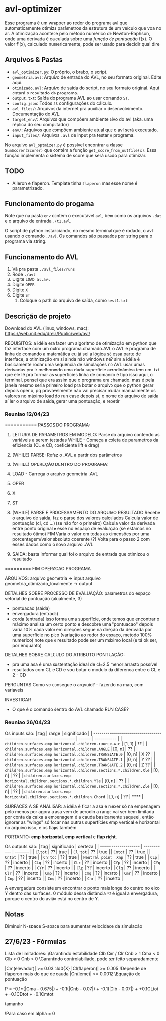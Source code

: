 # avl-optimizer

Esse programa é um wrapper ao redor do programa [avl](https://www.avl.com/en/simulation-solutions) que automaticamente otimiza parâmetros da estrutura de um veículo que voa no ar. A otimização acontece pelo método numérico de Newton-Raphson, onde uma derivada é calculada sobre uma *função de pontuação* f(x). O valor f'(x), calculado numericamente, pode ser usado para decidir qual dire   

## Arquivos & Pastas

- `avl_optimizer.py`: O próprio, o brabo, o script.
- `geometria.avl`: Arquivo de entrada do AVL, no seu formato original. Edite aqui.
- `otimizado.avl`: Arquivo de saída do script, no seu formato original. Aqui estará o resultado do programa.
- `output.txt`: Saída do programa AVL ao usar comando `ST`.
- `config.json`: Todos as configurações do cálculo.
- `avl_files/`:  Arquivos da internet pra auxiliar o desenvolvimento. Documentação do AVL.
- `target_env/`:  Arquivos que compõem ambiente alvo do avl (aka. uma réplica do seu computador)
- `env/`: Arquivos que compõem ambiente atual que o avl será executado.
- `input_files/`: Arquivos `.avl` de input pra testar o programa.

No arquivo `avl_optmizer.py` é possível encontrar a classe `SumScorer(Scorer)` que contém a função `get_score_from_outfile(x)`. Essa função implementa o sistema de score que será usado para otimizar.

## TODO

- Aileron e flaperon. Template tinha `flaperon` mas esse nome é parametrizado.

## Funcionamento do progama

Note que na pasta `env` contém o executável `avl`, bem como os arquivos `.dat`
e o arquivo de entrada `./t1.avl`.

O script de python instanciando, no mesmo terminal que é rodado, o avl usando
o comando `./avl`. Os comandos são passados por string para o programa via string.

## Funcionamento do AVL

1. Vá pra pasta `./avl_files/runs`
2. Rode `./avl`
3. Digite `LOAD al.avl`
4. Digite `OPER`
5. Digite `X`
6. Digite `ST`
   1. Coloque o path do arquivo de saída, como `test1.txt`

## Descrição de projeto

Download do AVL (linux, windows, mac): https://web.mit.edu/drela/Public/web/avl/

REQUISITOS:
a idéia era fazer um algoritmo de otimização em python que faz interface com um outro programa.chamado.AVL
o AVL é programa de linha de comando
a matemática eu já sei a lógica
só essa parte de interface, a otimização em si ainda não
windows né? sim
a idéia é basicamente rodar uma sequência de simulações no AVL
usar umas derivadas pra ir melhorando uma dada superfície aerodinâmica
tem um .txt que ele lê pra formar as superfícies
linha de comando é tipo isso aqui, o terminal, pensei que era assim que o programa era chamado. mas é pela janela mesmo
seria primeiro load pra botar o arquivo que o python gerar
depois oper
x, pq provavelmente não vai precisar mudar manualmente os valores
no máximo load do run case
depois st, o nome do arquivo de saída
aí ler o arquivo de saída, gerar uma pontuação, e repetir

### Reuniao 12/04/23

=========== PASSOS DO PROGRAMA:

1. LEITURA DE PARAMETROS EM MODELO:
Parse do arquivo contendo as variáveis a serem testadas
WHILE - Começa a coleta de parametros da eficiencia (CL e CD, coeficiente lift e drag)

2. (WHILE) PARSE:
Refaz o .AVL a partir dos parâmetros

3. (WHILE) OPEREÇÃO DENTRO DO PROGRAMA:
1. LOAD - Carrega o arquivo geometria .AVL
2. OPER 
3. X
4. ST

4. (WHILE) PARSE E PROCESSAMENTO DO ARQUIVO RESULTADO
Recebe o arquivo de saída, faz o parse dos valores calculados
Calcula valor de pontuação (cl, cd ...)
(se não for o primeiro) Calcula valor da derivada entre ponto original e esse no espaço de evaluação
(se estamos no resultado ótimo) FIM
Varia o valor em todas as dimensões por uma porcentagem/valor absoluto coerente (?) 
Volta para o passo 2 com esses dados como o novo arquivo .AVL

5. SAIDA:
basta informar qual foi o arquivo de entrada que otimizou o resultado

========= FIM OPERACAO PROGRAMA

ARQUIVOS:
arquivo geometria -> input
arquivo geometria_otimizado_localmente -> output

DETALHES SOBRE PROCESSO DE EVALUAÇÃO:
parametros do espaço vetorial de pontuação (atualmente, 3)
- pontuacao (saída)
- envergadura (entrada)
- corda (entrada)
isso forma uma superfície, onde temos que encontrar o máximo
analisa um certo ponto e descobre uma "pontuacao"
depois varia 10% cada valor em direções
segue na direção da derivada por uma superfície no pico (variação ao redor do espaço, metodo 100% numerico)
note que o resultado pode ser um máximo local (e tá ok ser, por enquanto)

DETALHES SOBRE CALCULO DO ATRIBUTO PONTUAÇÃO:
- pra uma asa é uma sustentação ideal de cl=2.5 menor arrasto possível
- resultados com CL e CD e vou botar o modulo da diferenca entre o CL e 2 - CD

PERGUNTAS
Como vc consegue o arqvuio? - fazendo na mao, com variaveis

INVESTIGAR
- O que é o comando dentro do AVL chamado RUN CASE?

### Reuniao 26/04/23

Os inputs são:
| tag                                                                   | range  | significado |
| --------------------------------------------------------------------- | ------ | ----------- |
| `children.surfaces.emp horizontal.children.YDUPLICATE`                | [1, 1] | ??          |
| `children.surfaces.emp horizontal.children.ANGLE`                     | [0, n] | ??          |
| `children.surfaces.emp horizontal.children.TRANSLATE.0`               | [0, n] | X ??        |
| `children.surfaces.emp horizontal.children.TRANSLATE.1`               | [0, n] | Y ??        |
| `children.surfaces.emp horizontal.children.TRANSLATE.2`               | [0, n] | Z ??        |
| `children.surfaces.emp horizontal.children.sections.*.children.Xle`   | [0, n] | ??          |
| `children.surfaces.emp horizontal.children.sections.*.children.Yle`   | [0, n] | ??          |
| `children.surfaces.emp horizontal.children.sections.*.children.Zle`   | [0, n] | ??          |
| `children.surfaces.emp horizontal.children.sections.*.children.Chord` | [0, n] | ??          | **** |

SURFACES A SE ANALISAR:
a idéia é ficar a asa e mexer só na empenagem
pelo menos por agora
a asa vem de aerodin
a range vai ser bem limitada por conta da caixa
a empenagem é a cauda basicamente
saqueei, então ignorar as "wings" só focar nas outras superfícies
emp vertical e horizontal no arquivo
isso, e os flaps também

PORTANTO: **emp horizontal**, **emp vertical** e **flap right**.

Os outputs são:
| tag                  | significado | certeza |
| -------------------- | ----------- | ------- |
| `Cltot`              | ??          | true    |
| `Cl'tot`             | ??          | true    |
| `Cmtot`              | ??          | true    |
| `Cntot`              | ??          | true    |
| `Cn'tot`             | ??          | true    |
| `Neutral point  Xnp` | ??          | true    |
| `CLp`                | ??          | incerto |
| `CLq`                | ??          | incerto |
| `CLr`                | ??          | incerto |
| `CYp`                | ??          | incerto |
| `CYq`                | ??          | incerto |
| `CYr`                | ??          | incerto |
| `Clp`                | ??          | incerto |
| `Clq`                | ??          | incerto |
| `Clr`                | ??          | incerto |
| `Cmp`                | ??          | incerto |
| `Cmq`                | ??          | incerto |
| `Cmr`                | ??          | incerto |
| `Cnp`                | ??          | incerto |
| `Cnq`                | ??          | incerto |
| `Cnr`                | ??          | incerto |

A envergadura consiste em encontrar o ponto mais longe do centro no eixo Y dentro das surfaces. O módulo dessa distância `*2` é igual a envergadura, porque o centro do avião está no centro de Y.

## Notas

Diminuir N-space S-space para aumentar velocidade da simulação

## 27/6/23 - Fórmulas

Lista de limitadores:
\Garantindo estabilidade
Clb Cnr / Clr Cnb  > 1
Cma < 0
Clb < 0
Cnb > 0
\Garantindo controlabiliade, pode ser feito separadamente

|Cm(elevador)| >= 0.03
cld0{X}
|Cl(flaperon)| >= 0.005 !Depende de flaperon mais do que de cauda
|Cn(leme)| >= 0.0012
\Equação de pontuação

P = -0.1*(|Cma - 0.675|) + -0.1(|Cnb - 0.07|) + -0.1(|Clb - 0.07|) + +0.1CLtot + -0.1CDtot + -0.1Cmtot 

tamanho

!Para caso em alpha = 0
